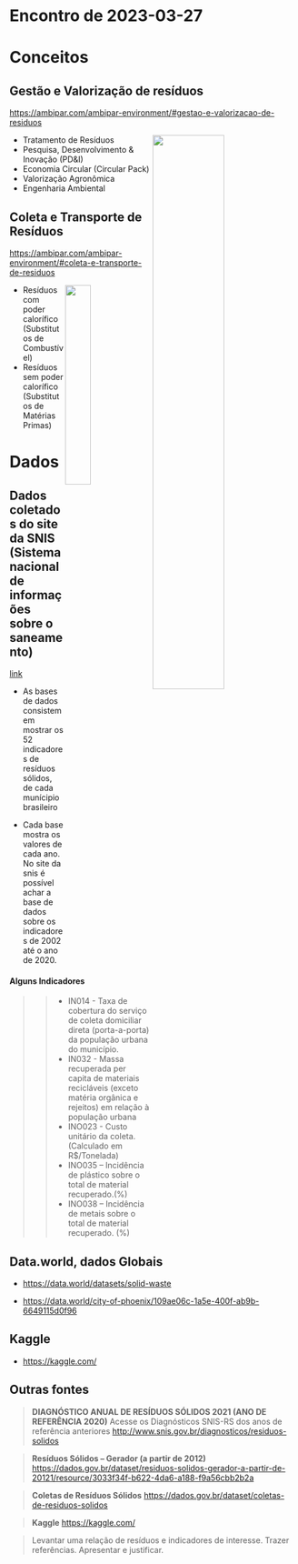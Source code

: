 # Encontro de 2023-03-27

# Conceitos
## Gestão e Valorização de resíduos
https://ambipar.com/ambipar-environment/#gestao-e-valorizacao-de-residuos

<p>
  <img src="https://ambipar.com/site2020/wp-content/uploads/2020/10/img_economia_circular.png" width="50%" align="right"/>
</p>

* Tratamento de Resíduos
* Pesquisa, Desenvolvimento & Inovação (PD&I)
* Economia Circular (Circular Pack)
* Valorização Agronômica
* Engenharia Ambiental

## Coleta e Transporte de Resíduos
https://ambipar.com/ambipar-environment/#coleta-e-transporte-de-residuos

<p>
  <img src="https://ambipar.com/site2020/wp-content/uploads/2020/10/icone_environment.png" width="30%" align="right"/>
</p>

* Resíduos com poder calorífico (Substitutos de Combustível)
* Resíduos sem poder calorífico (Substitutos de Matérias Primas)

# Dados
## Dados coletados do site da SNIS (Sistema nacional de informações sobre o saneamento) 

[link](http://antigo.snis.gov.br/diagnostico-anual-residuos-solidos)

* As bases de dados consistem em mostrar os 52 indicadores de resíduos sólidos, de cada munícipio brasileiro

* Cada base mostra os valores de cada ano. No site da snis é possível achar a base de dados sobre os indicadores de 2002 até o ano de 2020.

#### Alguns Indicadores

>> * IN014 - Taxa de cobertura do serviço de coleta domiciliar direta (porta-a-porta) da população urbana do município.
>> * IN032 - Massa recuperada per capita de materiais recicláveis (exceto matéria orgânica e rejeitos) em relação à população urbana
>> * INO023 -  Custo unitário da coleta. (Calculado em R$/Tonelada)
>> * INO035 – Incidência de plástico sobre o total de material recuperado.(%)
>> * INO038 – Incidência de metais sobre o total de material recuperado. (%)

## Data.world, dados Globais

* https://data.world/datasets/solid-waste

* https://data.world/city-of-phoenix/109ae06c-1a5e-400f-ab9b-6649115d0f96

## Kaggle

* https://kaggle.com/

## Outras fontes

> **DIAGNÓSTICO ANUAL DE RESÍDUOS SÓLIDOS 2021 (ANO DE REFERÊNCIA 2020)**
Acesse os Diagnósticos SNIS-RS dos anos de referência anteriores
http://www.snis.gov.br/diagnosticos/residuos-solidos

> **Resíduos Sólidos – Gerador (a partir de 2012)**
https://dados.gov.br/dataset/residuos-solidos-gerador-a-partir-de-20121/resource/3033f34f-b622-4da6-a188-f9a56cbb2b2a

> **Coletas de Resíduos Sólidos**
https://dados.gov.br/dataset/coletas-de-residuos-solidos

> **Kaggle**
https://kaggle.com/

> Levantar uma relação de resíduos e indicadores de interesse. Trazer referências. Apresentar e justificar.


